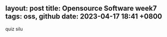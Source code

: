 layout: post
title: Opensource Software week7
tags: oss, github
date: 2023-04-17 18:41 +0800
---

quiz silu

